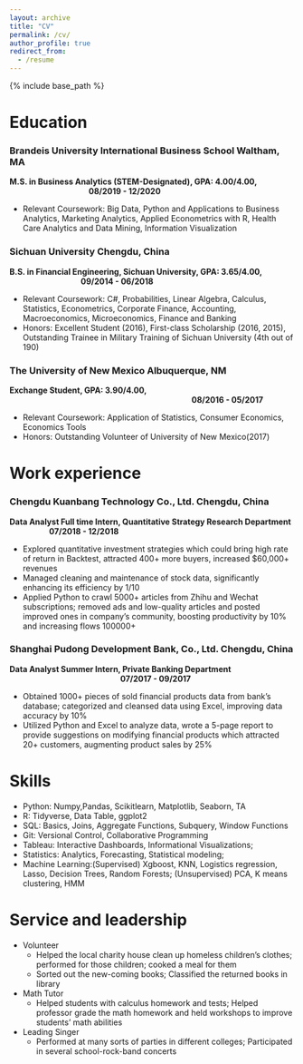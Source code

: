 ```yaml
---
layout: archive
title: "CV"
permalink: /cv/
author_profile: true
redirect_from:
  - /resume
---
```


{% include base_path %}

Education
======
### Brandeis University International Business School                                                             Waltham, MA
**M.S. in Business Analytics (STEM-Designated), GPA: 4.00/4.00, &#8195;&#8195;&#8195;&#8195;&#8195;&#8195;&#8195;&#8195;&#8195;&#8195;08/2019 - 12/2020** 
  * Relevant Coursework: Big Data, Python and Applications to Business Analytics, Marketing Analytics, Applied Econometrics with R, Health Care Analytics and Data Mining, Information Visualization
 
### Sichuan University                                                                                         Chengdu, China                                                                                                    
**B.S. in Financial Engineering, Sichuan University, GPA: 3.65/4.00, &#8195;&#8195;&#8195;&#8195;&#8195;&#8195;&#8195;&#8195;&#8195;09/2014 - 06/2018**
  * Relevant Coursework: C#, Probabilities, Linear Algebra, Calculus, Statistics, Econometrics, Corporate Finance, Accounting, Macroeconomics, Microeconomics, Finance and Banking
  * Honors: Excellent Student (2016), First-class Scholarship (2016, 2015), Outstanding Trainee in Military Training of Sichuan University (4th out of 190)

### The University of New Mexico                                                                  Albuquerque, NM
**Exchange Student, GPA: 3.90/4.00, &#8195;&#8195;&#8195;&#8195;&#8195;&#8195;&#8195;&#8195;&#8195;&#8195;&#8195;&#8195;&#8195;&#8195;&#8195;&#8195;&#8195;&#8195;&#8195;&#8195;&#8195;&#8195;&#8195;08/2016 - 05/2017**
  * Relevant Coursework: Application of Statistics, Consumer Economics, Economics Tools
  * Honors: Outstanding Volunteer of University of New Mexico(2017)

Work experience
======
### Chengdu Kuanbang Technology Co., Ltd. Chengdu, China
**Data Analyst Full time Intern, Quantitative Strategy Research Department	&#8195;&#8195;&#8195;&#8195;&#8195;07/2018 - 12/2018**
  * Explored quantitative investment strategies which could bring high rate of return in Backtest, attracted 400+ more buyers, increased $60,000+ revenues 
  * Managed  cleaning and maintenance of stock data, significantly enhancing its efficiency by 1/10
  * Applied Python to crawl 5000+ articles from Zhihu and Wechat subscriptions; removed ads and low-quality articles and posted improved ones in company’s community, boosting productivity by 10% and increasing flows 100000+ 

### Shanghai Pudong Development Bank, Co., Ltd.   Chengdu, China
**Data Analyst Summer Intern, Private Banking Department &#8195;&#8195;&#8195;&#8195;&#8195;&#8195;&#8195;&#8195;&#8195;&#8195;&#8195;&#8195;&#8195;&#8195;07/2017 - 09/2017**
  * Obtained 1000+ pieces of sold financial products data from bank’s database; categorized and cleansed data using Excel, improving data accuracy by 10%
  * Utilized Python and Excel to analyze data, wrote a 5-page report to provide suggestions on modifying financial products which attracted 20+ customers, augmenting product sales by 25%
  
Skills
======
* Python: Numpy,Pandas, Scikitlearn, Matplotlib, Seaborn, TA
* R: Tidyverse, Data Table, ggplot2
* SQL: Basics, Joins, Aggregate Functions, Subquery, Window Functions
* Git: Versional Control, Collaborative Programming
* Tableau: Interactive Dashboards, Informational Visualizations;
* Statistics: Analytics, Forecasting, Statistical modeling;
* Machine Learning:(Supervised) Xgboost, KNN, Logistics regression, Lasso, Decision Trees, Random Forests; (Unsupervised) PCA, K means clustering, HMM
  
Service and leadership
======
* Volunteer
  * Helped the local charity house clean up homeless children’s clothes; performed for those children; cooked a meal for them
  * Sorted out the new-coming books; Classified the returned books in library
* Math Tutor
  * Helped students with calculus homework and tests; Helped professor grade the math homework and held workshops to improve students’ math abilities
* Leading Singer
  * Performed at many sorts of parties in different colleges; Participated in several school-rock-band concerts

